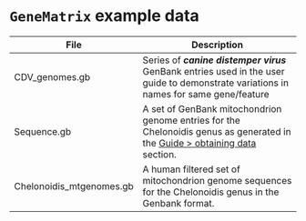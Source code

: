 # ```GeneMatrix``` example data

|File|Description|
|-|-|
|CDV_genomes.gb|Series of ***canine distemper virus*** GenBank entries used in the user guide to demonstrate variations in names for same gene/feature|
|Sequence.gb|A set of GenBank mitochondrion genome entries for the Chelonoidis genus as generated in the [Guide > obtaining data](../Guide/obtainingFiles.md) section.|
|Chelonoidis_mtgenomes.gb|A human filtered set of mitochondrion genome sequences for the Chelonoidis genus in the Genbank format.|

